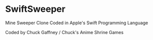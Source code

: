 SwiftSweeper
============

Mine Sweeper Clone Coded in Apple's Swift Programming Language

Coded by Chuck Gaffney / Chuck's Anime Shrine Games
